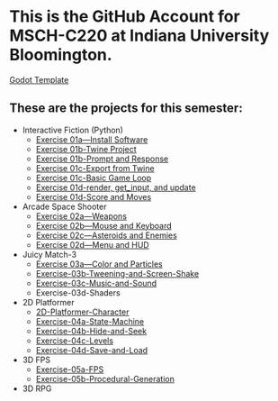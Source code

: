 # This is the GitHub Account for MSCH-C220 at Indiana University Bloomington.

[Godot Template](https://github.com/BL-MSCH-C220-F21/Godot-Template)

## These are the projects for this semester:
 - Interactive Fiction (Python)
   - [Exercise 01a—Install Software](https://github.com/BL-MSCH-C220-F21/Exercise-01a-Install-Software)
   - [Exercise 01b-Twine Project](https://github.com/BL-MSCH-C220-F21/Exercise-01b-Twine-Project)
   - [Exercise 01b-Prompt and Response](https://github.com/BL-MSCH-C220-F21/Exercise-01b-Prompt-and-Response)
   - [Exercise 01c-Export from Twine](https://github.com/BL-MSCH-C220-F21/Exercise-01c-Export-from-Twine)
   - [Exercise 01c-Basic Game Loop](https://github.com/BL-MSCH-C220-F21/Exercise-01c-Basic-Game-Loop)
   - [Exercise 01d-render, get_input, and update](https://github.com/BL-MSCH-C220-F21/Exercise-01d-render-get_input-update)
   - [Exercise 01d-Score and Moves](https://github.com/BL-MSCH-C220-F21/Exercise-01d-Score-and-Moves)
 - Arcade Space Shooter
   - [Exercise 02a—Weapons](https://github.com/BL-MSCH-C220-F21/Exercise-02a-Weapons)
   - [Exercise 02b—Mouse and Keyboard](https://github.com/BL-MSCH-C220-F21/Exercise-02b-Mouse-and-Keyboard)
   - [Exercise 02c—Asteroids and Enemies](https://github.com/BL-MSCH-C220-F21/Exercise-02c-Asteroids-and-Enemies)
   - [Exercise 02d—Menu and HUD](https://github.com/BL-MSCH-C220-F21/Exercise-02d-Menu-and-HUD)
 - Juicy Match-3
   - [Exercise 03a—Color and Particles](https://github.com/BL-MSCH-C220-F21/Exercise-03a-Color-and-Particles)
   - [Exercise-03b-Tweening-and-Screen-Shake](https://github.com/BL-MSCH-C220-F21/Exercise-03b-Tweening-and-Screen-Shake)
   - [Exercise-03c-Music-and-Sound](https://github.com/BL-MSCH-C220-F21/Exercise-03c-Music-and-Sound)
   - Exercise-03d-Shaders
 - 2D Platformer
   - [2D-Platformer-Character](https://github.com/BL-MSCH-C220-F21/2D-Platformer-Character)
   - [Exercise-04a-State-Machine](https://github.com/BL-MSCH-C220-F21/Exercise-04a-State-Machine)
   - [Exercise-04b-Hide-and-Seek](https://github.com/BL-MSCH-C220-F21/Exercise-04b-Hide-and-Seek)
   - [Exercise-04c-Levels](https://github.com/BL-MSCH-C220-F21/Exercise-04c-Levels)
   - [Exercise-04d-Save-and-Load](https://github.com/BL-MSCH-C220-F21/Exercise-04d-Save-and-Load)
 - 3D FPS
   - [Exercise-05a-FPS](https://github.com/BL-MSCH-C220-F21/Exercise-05a-FPS)
   - [Exercise-05b-Procedural-Generation](https://github.com/BL-MSCH-C220-F21/Exercise-05b-Procedural-Generation)
 - 3D RPG

